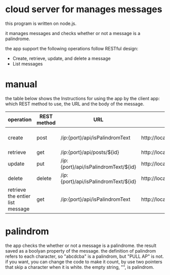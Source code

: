 # cloud server for manages messages
this program is written on node.js.

it manages messages and checks whether or not a message is a palindrome.

the app support the following operations follow RESTful design:
- Create, retrieve, update, and delete a message
- List messages
# manual

the table below shows the Instructions for using the app by the client app: which REST method to use, the URL and the body of the message.


|operation|REST method|URL|URL example|body|body example|
|---|---|---|---|---|---|
|create|post|/${ip}:${port}/api/isPalindromText|http://localhost:3000/api/isPalindromText|{"text": "${String}"}|{"text": "hello world"}|
|retrieve|get|/${ip}:${port}/api/posts/${id}|http://localhost:3000/api/posts/1|
|update|put|/${ip}:${port}/api/isPalindromText/${id}|http://localhost:3000/api/isPalindromText/1|{"text": "${String}"}|{"text": "radar"}|
|delete|delete|/${ip}:${port}/api/isPalindromText/${id}|http://localhost:3000/api/isPalindromText/1|
|retrieve the entier list message|get|/${ip}:${port}/api/isPalindromText|http://localhost:3000/api/isPalindromText|
# palindrom
the app checks the whether or not a message is a palindrome. the result saved as a boolyan property of the message.
the definition of palindrom refers to each character, so "abcdcba" is a palindrom, but "PULL AP" is not. if you want, you can change the code to make it count, by use two pointers that skip a character when it is white.
the empty string, "", is palindrom.
